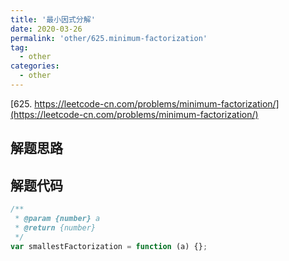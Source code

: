 ```yaml
---
title: '最小因式分解'
date: 2020-03-26
permalink: 'other/625.minimum-factorization'
tag:
  - other
categories:
  - other
---
```


[625. https://leetcode-cn.com/problems/minimum-factorization/](https://leetcode-cn.com/problems/minimum-factorization/)

## 解题思路

## 解题代码

```js
/**
 * @param {number} a
 * @return {number}
 */
var smallestFactorization = function (a) {};
```
